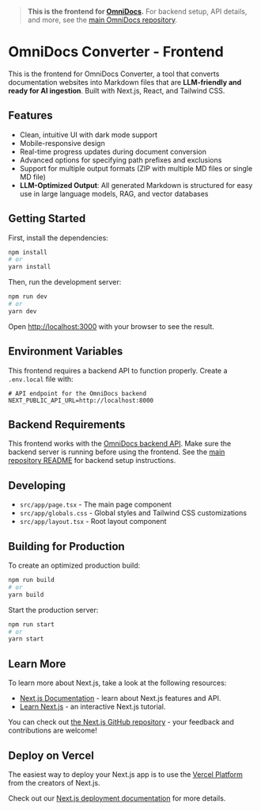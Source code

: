 > **This is the frontend for [OmniDocs](https://github.com/xVc323/omnidocs).**
> For backend setup, API details, and more, see the [main OmniDocs repository](https://github.com/xVc323/omnidocs).

# OmniDocs Converter - Frontend

This is the frontend for OmniDocs Converter, a tool that converts documentation websites into Markdown files that are **LLM-friendly and ready for AI ingestion**. Built with Next.js, React, and Tailwind CSS.

## Features

- Clean, intuitive UI with dark mode support
- Mobile-responsive design
- Real-time progress updates during document conversion
- Advanced options for specifying path prefixes and exclusions
- Support for multiple output formats (ZIP with multiple MD files or single MD file)
- **LLM-Optimized Output**: All generated Markdown is structured for easy use in large language models, RAG, and vector databases

## Getting Started

First, install the dependencies:

```bash
npm install
# or
yarn install
```

Then, run the development server:

```bash
npm run dev
# or
yarn dev
```

Open [http://localhost:3000](http://localhost:3000) with your browser to see the result.

## Environment Variables

This frontend requires a backend API to function properly. Create a `.env.local` file with:

```
# API endpoint for the OmniDocs backend
NEXT_PUBLIC_API_URL=http://localhost:8000
```

## Backend Requirements

This frontend works with the [OmniDocs backend API](https://github.com/xVc323/omnidocs).
Make sure the backend server is running before using the frontend.
See the [main repository README](https://github.com/xVc323/omnidocs#readme) for backend setup instructions.

## Developing

- `src/app/page.tsx` - The main page component
- `src/app/globals.css` - Global styles and Tailwind CSS customizations
- `src/app/layout.tsx` - Root layout component

## Building for Production

To create an optimized production build:

```bash
npm run build
# or
yarn build
```

Start the production server:

```bash
npm run start
# or
yarn start
```

## Learn More

To learn more about Next.js, take a look at the following resources:

- [Next.js Documentation](https://nextjs.org/docs) - learn about Next.js features and API.
- [Learn Next.js](https://nextjs.org/learn) - an interactive Next.js tutorial.

You can check out [the Next.js GitHub repository](https://github.com/vercel/next.js) - your feedback and contributions are welcome!

## Deploy on Vercel

The easiest way to deploy your Next.js app is to use the [Vercel Platform](https://vercel.com/new?utm_medium=default-template&filter=next.js&utm_source=create-next-app&utm_campaign=create-next-app-readme) from the creators of Next.js.

Check out our [Next.js deployment documentation](https://nextjs.org/docs/app/building-your-application/deploying) for more details.